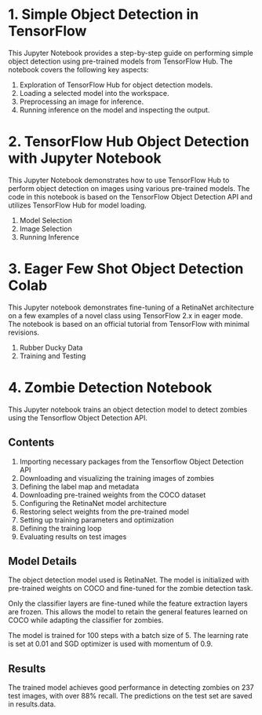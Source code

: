 # 1. Simple Object Detection in TensorFlow
This Jupyter Notebook provides a step-by-step guide on performing simple object detection using pre-trained models from TensorFlow Hub. The notebook covers the following key aspects:

1. Exploration of TensorFlow Hub for object detection models.
2. Loading a selected model into the workspace.
3. Preprocessing an image for inference.
4. Running inference on the model and inspecting the output.


# 2. TensorFlow Hub Object Detection with Jupyter Notebook

This Jupyter Notebook demonstrates how to use TensorFlow Hub to perform object detection on images using various pre-trained models. The code in this notebook is based on the TensorFlow Object Detection API and utilizes TensorFlow Hub for model loading.

1. Model Selection
2. Image Selection
3. Running Inference 

# 3. Eager Few Shot Object Detection Colab

This Jupyter notebook demonstrates fine-tuning of a RetinaNet architecture on a few examples of a novel class using TensorFlow 2.x in eager mode. The notebook is based on an official tutorial from TensorFlow with minimal revisions. 

1. Rubber Ducky Data
2. Training and Testing

# 4. Zombie Detection Notebook
This Jupyter notebook trains an object detection model to detect zombies using the Tensorflow Object Detection API.

## Contents

1. Importing necessary packages from the Tensorflow Object Detection API
2. Downloading and visualizing the training images of zombies
3. Defining the label map and metadata
4. Downloading pre-trained weights from the COCO dataset
5. Configuring the RetinaNet model architecture
6. Restoring select weights from the pre-trained model
7. Setting up training parameters and optimization
8. Defining the training loop
9. Evaluating results on test images

## Model Details
The object detection model used is RetinaNet. The model is initialized with pre-trained weights on COCO and fine-tuned for the zombie detection task.

Only the classifier layers are fine-tuned while the feature extraction layers are frozen. This allows the model to retain the general features learned on COCO while adapting the classifier for zombies.

The model is trained for 100 steps with a batch size of 5. The learning rate is set at 0.01 and SGD optimizer is used with momentum of 0.9.

## Results
The trained model achieves good performance in detecting zombies on 237 test images, with over 88% recall. The predictions on the test set are saved in results.data.

